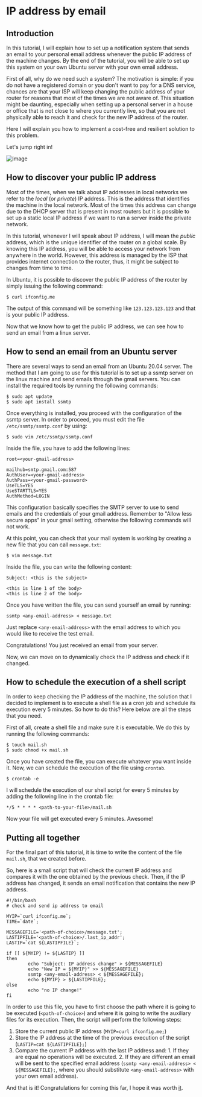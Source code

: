 # IP address by email

## Introduction

In this tutorial, I will explain how to set up a notification system that sends an email to your personal email address whenever the public IP address of the machine changes. By the end of the tutorial, you will be able to set up this system on your own Ubuntu server with your own email address.

First of all, why do we need such a system? The motivation is simple: if you do not have a registered domain or you don't want to pay for a DNS service, chances are that your ISP will keep changing the public address of your router for reasons that most of the times we are not aware of.
This situation might be daunting, especially when setting up a personal server in a house or office that is not close to where you currently live, so that you are not physically able to reach it and check for the new IP address of the router.

Here I will explain you how to implement a cost-free and resilient solution to this problem.

Let's jump right in!

![image](https://user-images.githubusercontent.com/48623568/168865434-7a640714-9d67-43e3-bd4c-df5130635e6f.jpeg)

## How to discover your public IP address

Most of the times, when we talk about IP addresses in local networks we refer to the *local* (or *private*) IP address. This is the address that identifies the machine in the local network. Most of the times this address can change due to the DHCP server that is present in most routers but it is possible to set up a static local IP address if we want to run a server inside the private network. 

In this tutorial, whenever I will speak about IP address, I will mean the *public* address, which is the unique identifier of the router on a global scale. By knowing this IP address, you will be able to access your network from anywhere in the world. However, this address is managed by the ISP that provides internet connection to the router, thus, it might be subject to changes from time to time.

In Ubuntu, it is possible to discover the public IP address of the router by simply issuing the following command:

```
$ curl ifconfig.me
```

The output of this command will be something like ``123.123.123.123`` and that is your public IP address.

Now that we know how to get the public IP address, we can see how to send an email from a linux server.

## How to send an email from an Ubuntu server

There are several ways to send an email from an Ubuntu 20.04 server. The method that I am going to use for this tutorial is to set up a ssmtp server on the linux machine and send emails through the gmail servers. You can install the required tools by running the following commands:

```
$ sudo apt update
$ sudo apt install ssmtp
```

Once everything is installed, you proceed with the configuration of the ssmtp server. In order to proceed, you must edit the file ``/etc/ssmtp/ssmtp.conf`` by using:

```
$ sudo vim /etc/ssmtp/ssmtp.conf
```

Inside the file, you have to add the following lines:

```
root=<your-gmail-address>

mailhub=smtp.gmail.com:587
AuthUser=<your-gmail-address>
AuthPass=<your-gmail-password>
UseTLS=YES
UseSTARTTLS=YES
AuthMethod=LOGIN
```

This configuration basically specifies the SMTP server to use to send emails and the credentials of your gmail address. Remember to "Allow less secure apps" in your gmail setting, otherwise the following commands will not work.

At this point, you can check that your mail system is working by creating a new file that you can call ``message.txt``:

```
$ vim message.txt
```

Inside the file, you can write the following content:

```
Subject: <this is the subject>

<this is line 1 of the body>
<this is line 2 of the body>
```

Once you have written the file, you can send yourself an email by running:

```
ssmtp <any-email-address> < message.txt
```

Just replace `<any-email-address>` with the email address to which you would like to receive the test email.

Congratulations! You just received an email from your server.

Now, we can move on to dynamically check the IP address and check if it changed.

## How to schedule the execution of a shell script

In order to keep checking the IP address of the machine, the solution that I decided to implement is to execute a shell file as a cron job and schedule its execution every 5 minutes. So how to do this? Here below are all the steps that you need.

First of all, create a shell file and make sure it is executable. We do this by running the following commands:

```
$ touch mail.sh
$ sudo chmod +x mail.sh
```

Once you have created the file, you can execute whatever you want inside it.
Now, we can schedule the execution of the file using ``crontab``.

```
$ crontab -e
```

I will schedule the execution of our shell script for every 5 minutes by adding the following line in the crontab file:

```
*/5 * * * * <path-to-your-file>/mail.sh
```

Now your file will get executed every 5 minutes. Awesome!

## Putting all together

For the final part of this tutorial, it is time to write the content of the file ``mail.sh``, that we created before.

So, here is a small script that will check the current IP address and compares it with the one obtained by the previous check. Then, if the IP address has changed, it sends an email notification that contains the new IP address.

```
#!/bin/bash
# check and send ip address to email

MYIP=`curl ifconfig.me`;
TIME=`date`;

MESSAGEFILE='<path-of-choice>/message.txt';
LASTIPFILE='<path-of-choice>/.last_ip_addr';
LASTIP=`cat ${LASTIPFILE}`;

if [[ ${MYIP} != ${LASTIP} ]]
then
        echo "Subject: IP address change" > ${MESSAGEFILE}
        echo "New IP = ${MYIP}" >> ${MESSAGEFILE}
        ssmtp <any-email-address> < ${MESSAGEFILE};
        echo ${MYIP} > ${LASTIPFILE};
else
        echo "no IP change!"
fi
```

In order to use this file, you have to first choose the path where it is going to be executed (`<path-of-choice>`) and where it is going to write the auxiliary files for its execution. Then, the script will perform the following steps:
1. Store the current public IP address (`MYIP=curl ifconfig.me;`)
2. Store the IP address at the time of the previous execution of the script (`LASTIP=cat ${LASTIPFILE};`)
3. Compare the current IP address with the last IP address and:
        1. If they are equal no operations will be executed.
        2. If they are different an email will be sent to the specified email address (`ssmtp <any-email-address> < ${MESSAGEFILE};`, where you should substitute `<any-email-address>` with your own email address).

And that is it! Congratulations for coming this far, I hope it was worth [it](https://memecreator.org/static/images/memes/4774382.jpg).
